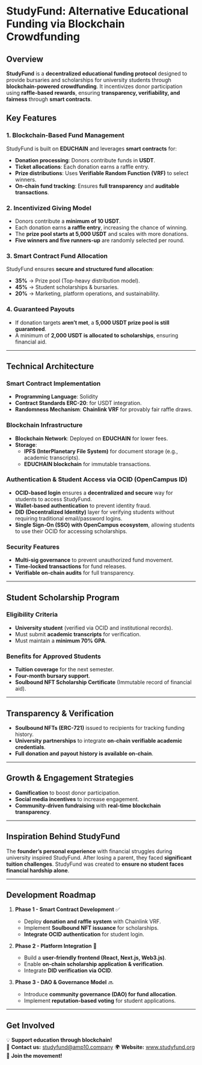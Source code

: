 # StudyFund: Alternative Educational Funding via Blockchain Crowdfunding

## Overview

**StudyFund** is a **decentralized educational funding protocol** designed to provide bursaries and scholarships for university students through **blockchain-powered crowdfunding**. It incentivizes donor participation using **raffle-based rewards**, ensuring **transparency, verifiability, and fairness** through **smart contracts**.

## Key Features

### 1. Blockchain-Based Fund Management
StudyFund is built on **EDUCHAIN** and leverages **smart contracts** for:
- **Donation processing**: Donors contribute funds in **USDT**.
- **Ticket allocations**: Each donation earns a raffle entry.
- **Prize distributions**: Uses **Verifiable Random Function (VRF)** to select winners.
- **On-chain fund tracking**: Ensures **full transparency** and **auditable transactions**.

### 2. Incentivized Giving Model
- Donors contribute a **minimum of 10 USDT**.
- Each donation earns **a raffle entry**, increasing the chance of winning.
- The **prize pool starts at 5,000 USDT** and scales with more donations.
- **Five winners and five runners-up** are randomly selected per round.

### 3. Smart Contract Fund Allocation
StudyFund ensures **secure and structured fund allocation**:
- **35%** → Prize pool (Top-heavy distribution model).
- **45%** → Student scholarships & bursaries.
- **20%** → Marketing, platform operations, and sustainability.

### 4. Guaranteed Payouts
- If donation targets **aren’t met**, a **5,000 USDT prize pool is still guaranteed**.
- A minimum of **2,000 USDT is allocated to scholarships**, ensuring financial aid.

---

## Technical Architecture

### Smart Contract Implementation
- **Programming Language**: Solidity
- **Contract Standards ERC-20**: for USDT integration.
- **Randomness Mechanism**: **Chainlink VRF** for provably fair raffle draws.

### Blockchain Infrastructure
- **Blockchain Network**: Deployed on **EDUCHAIN** for lower fees.
- **Storage**: 
  - **IPFS (InterPlanetary File System)** for document storage (e.g., academic transcripts).
  - **EDUCHAIN blockchain** for immutable transactions.

### Authentication & Student Access via **OCID (OpenCampus ID)**
- **OCID-based login** ensures a **decentralized and secure** way for students to access StudyFund.
- **Wallet-based authentication** to prevent identity fraud.
- **DID (Decentralized Identity)** layer for verifying students without requiring traditional email/password logins.
- **Single Sign-On (SSO) with OpenCampus ecosystem**, allowing students to use their OCID for accessing scholarships.

### Security Features
- **Multi-sig governance** to prevent unauthorized fund movement.
- **Time-locked transactions** for fund releases.
- **Verifiable on-chain audits** for full transparency.

---

## Student Scholarship Program

### Eligibility Criteria
- **University student** (verified via OCID and institutional records).
- Must submit **academic transcripts** for verification.
- Must maintain a **minimum 70% GPA**.

### Benefits for Approved Students
- **Tuition coverage** for the next semester.
- **Four-month bursary support**.
- **Soulbound NFT Scholarship Certificate** (Immutable record of financial aid).

---

## Transparency & Verification

- **Soulbound NFTs (ERC-721)** issued to recipients for tracking funding history.
- **University partnerships** to integrate **on-chain verifiable academic credentials**.
- **Full donation and payout history is available on-chain**.

---

## Growth & Engagement Strategies

- **Gamification** to boost donor participation.
- **Social media incentives** to increase engagement.
- **Community-driven fundraising** with **real-time blockchain transparency**.

---

## Inspiration Behind StudyFund

The **founder’s personal experience** with financial struggles during university inspired StudyFund. After losing a parent, they faced **significant tuition challenges**. StudyFund was created to **ensure no student faces financial hardship alone**.

---

## Development Roadmap

1. **Phase 1 - Smart Contract Development** ✅  
   - Deploy **donation and raffle system** with Chainlink VRF.  
   - Implement **Soulbound NFT issuance** for scholarships.  
   - **Integrate OCID authentication** for student login.

2. **Phase 2 - Platform Integration** 🔄  
   - Build a **user-friendly frontend (React, Next.js, Web3.js)**.  
   - Enable **on-chain scholarship application & verification**.  
   - Integrate **DID verification via OCID**.

3. **Phase 3 - DAO & Governance Model** 🔜  
   - Introduce **community governance (DAO) for fund allocation**.  
   - Implement **reputation-based voting** for student applications.

---

## Get Involved

💡 **Support education through blockchain!**  
📩 **Contact us:** studyfund@amp10.company
🌍 **Website:** www.studyfund.org 
🚀 **Join the movement!**
